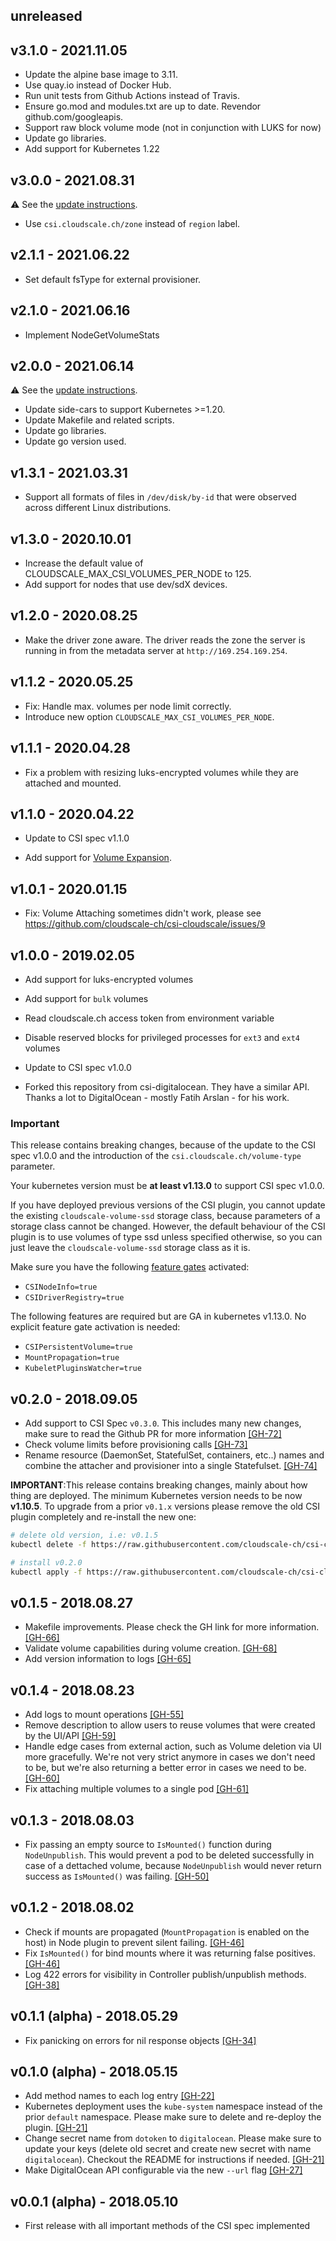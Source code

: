## unreleased

## v3.1.0 - 2021.11.05

* Update the alpine base image to 3.11.
* Use quay.io instead of Docker Hub.
* Run unit tests from Github Actions instead of Travis.
* Ensure go.mod and modules.txt are up to date. Revendor github.com/googleapis.
* Support raw block volume mode (not in conjunction with LUKS for now)
* Update go libraries.
* Add support for Kubernetes 1.22

## v3.0.0 - 2021.08.31

⚠️ See the [update instructions](https://github.com/cloudscale-ch/csi-cloudscale#from-csi-cloudscale-v2x-to-v3x).

* Use `csi.cloudscale.ch/zone` instead of `region` label.

## v2.1.1 - 2021.06.22
* Set default fsType for external provisioner.

## v2.1.0 - 2021.06.16
* Implement NodeGetVolumeStats

## v2.0.0 - 2021.06.14

⚠️ See the [update instructions](https://github.com/cloudscale-ch/csi-cloudscale#from-csi-cloudscale-v1x-to-v2x).

* Update side-cars to support Kubernetes >=1.20.
* Update Makefile and related scripts.
* Update go libraries.
* Update go version used. 

## v1.3.1 - 2021.03.31

* Support all formats of files in `/dev/disk/by-id` that were observed across different Linux distributions.

## v1.3.0 - 2020.10.01

* Increase the default value of CLOUDSCALE_MAX_CSI_VOLUMES_PER_NODE to 125.
* Add support for nodes that use dev/sdX devices.

## v1.2.0 - 2020.08.25

* Make the driver zone aware. The driver reads the zone the server is running in from the metadata server
  at `http://169.254.169.254`.

## v1.1.2 - 2020.05.25

* Fix: Handle max. volumes per node limit correctly.
* Introduce new option `CLOUDSCALE_MAX_CSI_VOLUMES_PER_NODE`.

## v1.1.1 - 2020.04.28

* Fix a problem with resizing luks-encrypted volumes while they are attached and mounted.

## v1.1.0 - 2020.04.22

* Update to CSI spec v1.1.0

* Add support for [Volume Expansion](https://kubernetes-csi.github.io/docs/volume-expansion.html). 

## v1.0.1 - 2020.01.15

* Fix: Volume Attaching sometimes didn't work, please see
  https://github.com/cloudscale-ch/csi-cloudscale/issues/9

## v1.0.0 - 2019.02.05

* Add support for luks-encrypted volumes

* Add support for `bulk` volumes

* Read cloudscale.ch access token from environment variable

* Disable reserved blocks for privileged processes for `ext3` and `ext4` volumes

* Update to CSI spec v1.0.0

* Forked this repository from csi-digitalocean. They have a similar API. Thanks
  a lot to DigitalOcean - mostly Fatih Arslan - for his work.
  
### Important
 
This release contains breaking changes, because of the update to the CSI
spec v1.0.0 and the introduction of the `csi.cloudscale.ch/volume-type` parameter.
 
Your kubernetes version must be **at least v1.13.0** to support CSI spec v1.0.0.

If you have deployed previous versions of the CSI plugin, you cannot update the existing
`cloudscale-volume-ssd` storage class, because parameters of a storage class cannot be changed.
However, the default behaviour of the CSI plugin is to use volumes of type ssd unless specified
otherwise, so you can just leave the `cloudscale-volume-ssd` storage class as it is. 

Make sure you have the following [feature gates](https://kubernetes.io/docs/reference/command-line-tools-reference/feature-gates/) 
activated:

* `CSINodeInfo=true`
* `CSIDriverRegistry=true`

The following features are required but are GA in kubernetes v1.13.0. No explicit 
feature gate activation is needed:

* `CSIPersistentVolume=true`
* `MountPropagation=true`
* `KubeletPluginsWatcher=true`

## v0.2.0 - 2018.09.05

* Add support to CSI Spec `v0.3.0`. This includes many new changes, make sure 
  to read the Github PR for more information
  [[GH-72]](https://github.com/digitalocean/csi-digitalocean/pull/72)
* Check volume limits before provisioning calls
  [[GH-73]](https://github.com/digitalocean/csi-digitalocean/pull/73)
* Rename resource (DaemonSet, StatefulSet, containers, etc..) names and combine the
  attacher and provisioner into a single Statefulset.
  [[GH-74]](https://github.com/digitalocean/csi-digitalocean/pull/74)

**IMPORTANT**:This release contains breaking changes, mainly about how thing
are deployed. The minimum Kubernetes version needs to be now **v1.10.5**. 
To upgrade from a prior `v0.1.x` versions please remove the old CSI plugin
completely and re-install the new one:

```sh
# delete old version, i.e: v0.1.5
kubectl delete -f https://raw.githubusercontent.com/cloudscale-ch/csi-cloudscale/master/deploy/kubernetes/releases/csi-cloudscale-v0.1.5.yaml

# install v0.2.0
kubectl apply -f https://raw.githubusercontent.com/cloudscale-ch/csi-cloudscale/master/deploy/kubernetes/releases/csi-cloudscale-v0.2.0.yaml
```


## v0.1.5 - 2018.08.27

* Makefile improvements. Please check the GH link for more information.
  [[GH-66]](https://github.com/digitalocean/csi-digitalocean/pull/66)
* Validate volume capabilities during volume creation.
  [[GH-68]](https://github.com/digitalocean/csi-digitalocean/pull/68)
* Add version information to logs
  [[GH-65]](https://github.com/digitalocean/csi-digitalocean/pull/65)

## v0.1.4 - 2018.08.23

* Add logs to mount operations
  [[GH-55]](https://github.com/digitalocean/csi-digitalocean/pull/55)
* Remove description to allow users to reuse volumes that were created by the
  UI/API
  [[GH-59]](https://github.com/digitalocean/csi-digitalocean/pull/59)
* Handle edge cases from external action, such as Volume deletion via UI more
  gracefully. We're not very strict anymore in cases we don't need to be, but
  we're also returning a better error in cases we need to be.
  [[GH-60]](https://github.com/digitalocean/csi-digitalocean/pull/60)
* Fix attaching multiple volumes to a single pod
  [[GH-61]](https://github.com/digitalocean/csi-digitalocean/pull/61)

## v0.1.3 - 2018.08.03

* Fix passing an empty source to `IsMounted()` function during `NodeUnpublish`.
  This would prevent a pod to be deleted successfully in case of a dettached
  volume, because `NodeUnpublish` would never return success as `IsMounted()`
  was failing.
  [[GH-50]](https://github.com/digitalocean/csi-digitalocean/pull/50)

## v0.1.2 - 2018.08.02

* Check if mounts are propagated (`MountPropagation` is enabled on the host) in
  Node plugin to prevent silent failing. 
  [[GH-46]](https://github.com/digitalocean/csi-digitalocean/pull/46)
* Fix `IsMounted()` for bind mounts where it was returning false positives.
  [[GH-46]](https://github.com/digitalocean/csi-digitalocean/pull/46)
* Log 422 errors for visibility in Controller publish/unpublish methods.
  [[GH-38]](https://github.com/digitalocean/csi-digitalocean/pull/38)

## v0.1.1 (alpha) - 2018.05.29

* Fix panicking on errors for nil response objects
  [[GH-34]](https://github.com/digitalocean/csi-digitalocean/pull/34)

## v0.1.0 (alpha) - 2018.05.15

* Add method names to each log entry 
  [[GH-22]](https://github.com/digitalocean/csi-digitalocean/pull/22)
* Kubernetes deployment uses the `kube-system` namespace instead of the prior
  `default` namespace. Please make sure to delete and re-deploy the plugin.
  [[GH-21]](https://github.com/digitalocean/csi-digitalocean/pull/21)
* Change secret name from `dotoken` to `digitalocean`. Please make sure to
  update your keys (delete old secret and create new secret with name
  `digitalocean`). Checkout the README for instructions if needed.
  [[GH-21]](https://github.com/digitalocean/csi-digitalocean/pull/21)
* Make DigitalOcean API configurable via the new `--url` flag
  [[GH-27]](https://github.com/digitalocean/csi-digitalocean/pull/27)

## v0.0.1 (alpha) - 2018.05.10

* First release with all important methods of the CSI spec implemented
